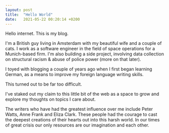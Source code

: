 ```yaml
---
layout: post
title:  "Hello World"
date:   2021-05-22 00:20:14 +0200
---
```


Hello internet. This is my blog.

I'm a British guy living in Amsterdam with my beautiful wife and a couple of cats.
I work as a software engineer in the field of space operations for a Munich-based firm.
I'm also building a side project, involving data collection on structural racism & abuse of police power (more on that later).

I toyed with blogging a couple of years ago when I first began learning German, as a means to improve my foreign language writing skills.

This turned out to be far too difficult.

I've staked out my claim to this little bit of the web as a space to grow and explore my thoughts on topics I care about.

The writers who have had the greatest influence over me include Peter Watts, Anne Frank and Eliza Clark.
These people had the courage to cast the deepest creations of their hearts out into this harsh world.
In our times of great crisis our only resources are our imagination and each other.


